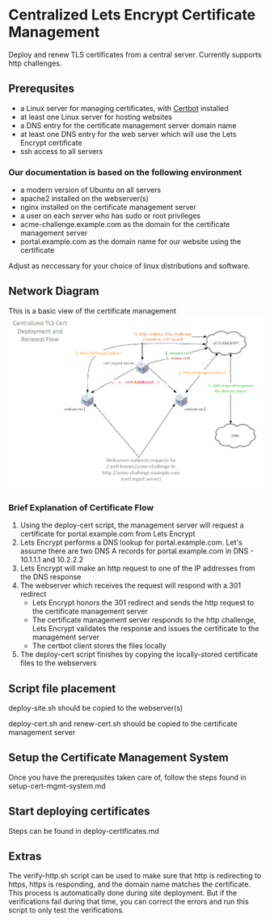 # Centralized Lets Encrypt Certificate Management

Deploy and renew TLS certificates from a central server.
Currently supports http challenges.

## Prerequsites

- a Linux server for managing certificates, with [Certbot](https://certbot.eff.org/instructions) installed
- at least one Linux server for hosting websites
- a DNS entry for the certificate management server domain name
- at least one DNS entry for the web server which will use the Lets Encrypt certificate
- ssh access to all servers

### Our documentation is based on the following environment

- a modern version of Ubuntu on all servers
- apache2 installed on the webserver(s)
- nginx installed on the certificate management server
- a user on each server who has sudo or root privileges
- acme-challenge.example.com as the domain for the certificate management server
- portal.example.com as the domain name for our website using the certificate

Adjust as neccessary for your choice of linux distributions and software.

## Network Diagram

This is a basic view of the certificate management
![TLS Flow](./TLS-Flow.gif)

### Brief Explanation of Certificate Flow

1. Using the deploy-cert script, the management server will request a certificate for portal.example.com from Lets Encrypt
2. Lets Encrypt performs a DNS lookup for portal.example.com. Let's assume there are two DNS A records for portal.example.com in DNS - 10.1.1.1 and 10.2.2.2
3. Lets Encrypt will make an http request to one of the IP addresses from the DNS response
4. The webserver which receives the request will respond with a 301 redirect
    - Lets Encrypt honors the 301 redirect and sends the http request to the certificate management server
    - The certificate management server responds to the http challenge, Lets Encrypt validates the response and issues the certificate to the management server
    - The certbot client stores the files locally
5. The deploy-cert script finishes by copying the locally-stored certificate files to the webservers

## Script file placement

deploy-site.sh should be copied to the webserver(s)

deploy-cert.sh and renew-cert.sh should be copied to the certificate management server

## Setup the Certificate Management System

Once you have the prerequsites taken care of, follow the steps found in setup-cert-mgmt-system.md

## Start deploying certificates

Steps can be found in deploy-certificates.md

## Extras

The verify-http.sh script can be used to make sure that http is redirecting to https, https is responding, and the domain name matches the certificate.
This process is automatically done during site deployment. But if the verifications fail during that time, you can correct the errors and run this script to only test the verifications.
